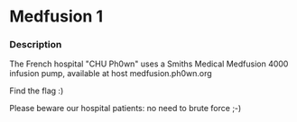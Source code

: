 # Medfusion 1

### Description
The French hospital "CHU Ph0wn" uses a Smiths Medical Medfusion 4000 infusion pump, available at host medfusion.ph0wn.org

Find the flag :)

Please beware our hospital patients: no need to brute force ;-)
